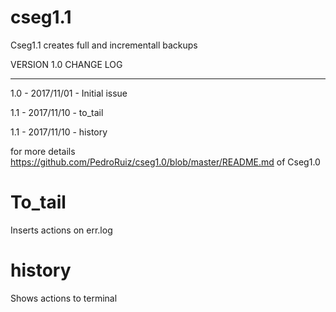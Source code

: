 # cseg1.1
Cseg1.1 creates full and incrementall backups

VERSION 1.0 CHANGE LOG

**********************************

1.0  - 2017/11/01  - Initial issue

1.1  - 2017/11/10  - to_tail

1.1  - 2017/11/10  - history

 


for more details https://github.com/PedroRuiz/cseg1.0/blob/master/README.md of Cseg1.0


# To_tail

Inserts actions on err.log

# history

Shows actions to terminal
